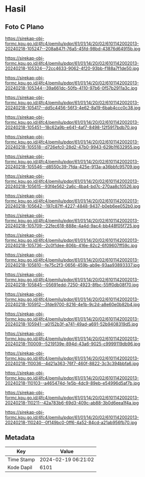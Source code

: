 # Hasil

## Foto C Plano

https://sirekap-obj-formc.kpu.go.id/4fc4/pemilu/pdpr/61/01/14/20/02/6101142002013-20240218-105247--208a847f-76a5-45fd-98bd-43876d64915b.jpg

https://sirekap-obj-formc.kpu.go.id/4fc4/pemilu/pdpr/61/01/14/20/02/6101142002013-20240218-105324--72cc4633-9062-4f20-93bb-f188a7f1de50.jpg

https://sirekap-obj-formc.kpu.go.id/4fc4/pemilu/pdpr/61/01/14/20/02/6101142002013-20240218-105344--39a661dc-50fb-4110-97b6-0f57b2911a3c.jpg

https://sirekap-obj-formc.kpu.go.id/4fc4/pemilu/pdpr/61/01/14/20/02/6101142002013-20240218-105417--dd5c4456-56f3-4e62-8a19-6bab4ccc0c38.jpg

https://sirekap-obj-formc.kpu.go.id/4fc4/pemilu/pdpr/61/01/14/20/02/6101142002013-20240218-105451--18c62a9b-e641-4af7-8498-12f5917bdb70.jpg

https://sirekap-obj-formc.kpu.go.id/4fc4/pemilu/pdpr/61/01/14/20/02/6101142002013-20240218-105518--d726efc0-28d2-47b0-9943-629b1f632955.jpg

https://sirekap-obj-formc.kpu.go.id/4fc4/pemilu/pdpr/61/01/14/20/02/6101142002013-20240218-105546--d8550c39-7fda-425e-913a-a36bbfc95709.jpg

https://sirekap-obj-formc.kpu.go.id/4fc4/pemilu/pdpr/61/01/14/20/02/6101142002013-20240218-105615--93f4e562-2a6c-4ba4-bd7c-270aa8c10526.jpg

https://sirekap-obj-formc.kpu.go.id/4fc4/pemilu/pdpr/61/01/14/20/02/6101142002013-20240218-105642--197c87ff-4227-4848-9437-b0eb6ee052b0.jpg

https://sirekap-obj-formc.kpu.go.id/4fc4/pemilu/pdpr/61/01/14/20/02/6101142002013-20240218-105709--22fec618-888e-4a4d-9ac4-bb448f05f725.jpg

https://sirekap-obj-formc.kpu.go.id/4fc4/pemilu/pdpr/61/01/14/20/02/6101142002013-20240218-105736--2c0f1dee-806b-416e-82c2-6f09607ff59c.jpg

https://sirekap-obj-formc.kpu.go.id/4fc4/pemilu/pdpr/61/01/14/20/02/6101142002013-20240218-105810--fe75c2f3-0656-459b-ab9e-93aa93893337.jpg

https://sirekap-obj-formc.kpu.go.id/4fc4/pemilu/pdpr/61/01/14/20/02/6101142002013-20240218-105845--05691edd-7250-4923-8fbc-55ff0db08f70.jpg

https://sirekap-obj-formc.kpu.go.id/4fc4/pemilu/pdpr/61/01/14/20/02/6101142002013-20240218-105912--3fde9700-8216-4e1b-9c2d-a8e60e0b82b4.jpg

https://sirekap-obj-formc.kpu.go.id/4fc4/pemilu/pdpr/61/01/14/20/02/6101142002013-20240218-105941--a0152b3f-a741-49ad-a691-52b9408319d5.jpg

https://sirekap-obj-formc.kpu.go.id/4fc4/pemilu/pdpr/61/01/14/20/02/6101142002013-20240218-110009--5219139e-894d-43a6-9025-c9999119db96.jpg

https://sirekap-obj-formc.kpu.go.id/4fc4/pemilu/pdpr/61/01/14/20/02/6101142002013-20240218-110036--4d21a363-76f7-460f-8822-3c3c394bbfa6.jpg

https://sirekap-obj-formc.kpu.go.id/4fc4/pemilu/pdpr/61/01/14/20/02/6101142002013-20240218-110103--a465474d-1e5b-4dc9-89eb-e54996d5af7b.jpg

https://sirekap-obj-formc.kpu.go.id/4fc4/pemilu/pdpr/61/01/14/20/02/6101142002013-20240218-110211--42a783b6-69d3-409c-ab88-3b0d6eea1f4a.jpg

https://sirekap-obj-formc.kpu.go.id/4fc4/pemilu/pdpr/61/01/14/20/02/6101142002013-20240218-110240--0f149bc0-0ff6-4a52-84cd-a21ab956fb70.jpg


## Metadata

| Key        | Value               |
| ---------- | ------------------- |
| Time Stamp | 2024-02-19 06:21:02 |
| Kode Dapil | 6101                |



